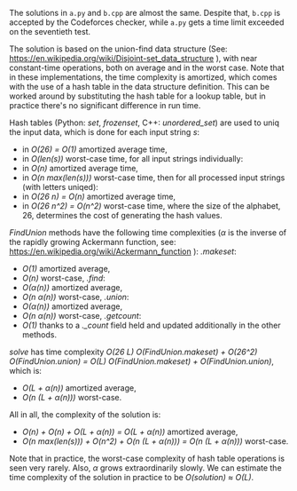 The solutions in `a.py` and `b.cpp` are almost the same. Despite that, `b.cpp`
is accepted by the Codeforces checker, while `a.py` gets a time limit exceeded
on the seventieth test.

The solution is based on the union-find data structure (See:
https://en.wikipedia.org/wiki/Disjoint-set_data_structure ), with near
constant-time operations, both on average and in the worst case. Note that in
these implementations, the time complexity is amortized, which comes with the
use of a hash table in the data structure definition. This can be worked around
by substituting the hash table for a lookup table, but in practice there's no
significant difference in run time.

Hash tables (Python: *set*, *frozenset*, C++: *unordered_set*) are used to uniq
the input data, which is done for each input string *s*:
 - in *O(26) = O(1)* amortized average time,
 - in *O(len(s))* worst-case time,
for all input strings individually:
 - in *O(n)* amortized average time,
 - in *O(n max(len(s)))* worst-case time,
then for all processed input strings (with letters uniqed):
 - in *O(26 n) = O(n)* amortized average time,
 - in *O(26 n^2) = O(n^2)* worst-case time,
where the size of the alphabet, 26, determines the cost of generating the hash
values.

*FindUnion* methods have the following time complexities (*α* is the inverse
of the rapidly growing Ackermann function, see:
https://en.wikipedia.org/wiki/Ackermann_function ):
*.makeset*:
 - *O(1)* amortized average,
 - *O(n)* worst-case,
*.find*:
 - *O(α(n))* amortized average,
 - *O(n α(n))* worst-case,
*.union*:
 - *O(α(n))* amortized average,
 - *O(n α(n))* worst-case,
*.getcount*:
 - *O(1)* thanks to a *._count* field held and updated additionally in the other
 methods.

*solve* has time complexity
*O(26 L) O(FindUnion.makeset) + O(26^2) O(FindUnion.union)
= O(L) O(FindUnion.makeset) + O(FindUnion.union)*, which is:
 - *O(L + α(n))* amortized average,
 - *O(n (L + α(n)))* worst-case.

All in all, the complexity of the solution is:
 - *O(n) + O(n) + O(L + α(n)) = O(L + α(n))* amortized average,
 - *O(n max(len(s))) + O(n^2) + O(n (L + α(n))) = O(n (L + α(n)))* worst-case.

Note that in practice, the worst-case complexity of hash table operations
is seen very rarely. Also, *α* grows extraordinarily slowly. We can estimate
the time complexity of the solution in practice to be *O(solution) ≈ O(L)*.

